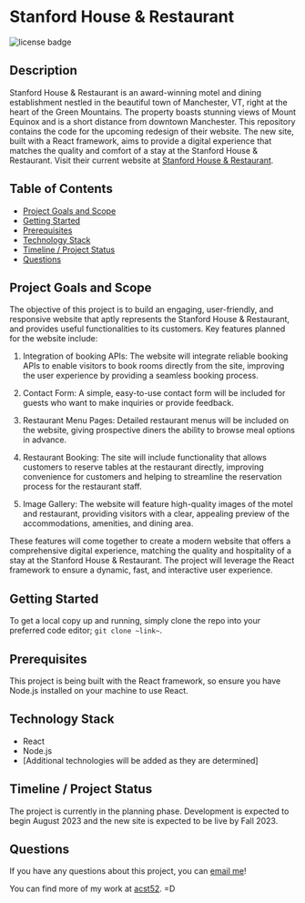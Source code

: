 # Stanford House & Restaurant
![license badge](https://img.shields.io/badge/license-MIT-brightgreen)

## Description

Stanford House & Restaurant is an award-winning motel and dining establishment nestled in the beautiful town of Manchester, VT, right at the heart of the Green Mountains. The property boasts stunning views of Mount Equinox and is a short distance from downtown Manchester. This repository contains the code for the upcoming redesign of their website. The new site, built with a React framework, aims to provide a digital experience that matches the quality and comfort of a stay at the Stanford House & Restaurant. Visit their current website at [Stanford House & Restaurant](https://www.stanfordhousevt.com/).

## Table of Contents

* [Project Goals and Scope](#project-goals-and-scope)
* [Getting Started](#getting-started)
* [Prerequisites](#prerequisites)
* [Technology Stack](#technology-stack)
* [Timeline / Project Status](#timeline--project-status)
* [Questions](#questions)

## Project Goals and Scope

The objective of this project is to build an engaging, user-friendly, and responsive website that aptly represents the Stanford House & Restaurant, and provides useful functionalities to its customers. Key features planned for the website include:

1. Integration of booking APIs: The website will integrate reliable booking APIs to enable visitors to book rooms directly from the site, improving the user experience by providing a seamless booking process.

2. Contact Form: A simple, easy-to-use contact form will be included for guests who want to make inquiries or provide feedback.

3. Restaurant Menu Pages: Detailed restaurant menus will be included on the website, giving prospective diners the ability to browse meal options in advance.

4. Restaurant Booking: The site will include functionality that allows customers to reserve tables at the restaurant directly, improving convenience for customers and helping to streamline the reservation process for the restaurant staff.

5. Image Gallery: The website will feature high-quality images of the motel and restaurant, providing visitors with a clear, appealing preview of the accommodations, amenities, and dining area.

These features will come together to create a modern website that offers a comprehensive digital experience, matching the quality and hospitality of a stay at the Stanford House & Restaurant. The project will leverage the React framework to ensure a dynamic, fast, and interactive user experience.

<!-- ## Technologies

**Front-End**: React framework, Vanilla CSS

**Back-End**: Node.js, Express, MongoDB, Mongoose, GraphQL, Apollo Server

**Payment Integration**: [Stripe](https://stripe.com/docs)

**Deployment**: Heroku @ [NeuroSpace](https://group-1-project-3.herokuapp.com/)

**Additional Libraries**: ESLint, [fullCalendar](https://www.npmjs.com/package/fullcalendar) -->

## Getting Started

To get a local copy up and running, simply clone the repo into your preferred code editor; `git clone ~link~`.

## Prerequisites

This project is being built with the React framework, so ensure you have Node.js installed on your machine to use React.

## Technology Stack

* React
* Node.js
* [Additional technologies will be added as they are determined]

## Timeline / Project Status

The project is currently in the planning phase. Development is expected to begin August 2023 and the new site is expected to be live by Fall 2023.

## Questions

If you have any questions about this project, you can [email me](mailto:acst52@gmail.com)!

You can find more of my work at [acst52](https://github.com/acst52/). =D
